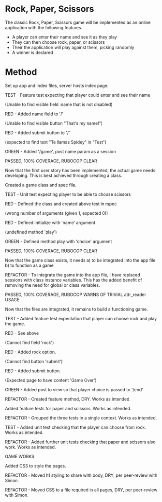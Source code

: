 # Rock, Paper, Scissors

The classic Rock, Paper, Scissors game will be implemented as an online application with the following features.

- A player can enter their name and see it as they play
- They can then choose rock, paper, or scissors
- Their the application will play against them, picking randomly
- A winner is declared

# Method

Set up app and index files, server hosts index page.

TEST - Feature test expecting that player could enter and see their name

(Unable to find visible field :name that is not disabled)

RED - Added name field to '/'

(Unable to find visible button "That's my name!")

RED - Added submit button to '/'

(expected to find text "Te llamas Spidey" in "Test")

GREEN - Added '/game', post name param as a session

PASSED, 100% COVERAGE, RUBOCOP CLEAR


Now that the first user story has been implemented, the actual game needs developing. This is best achieved through creating a class.


Created a game class and spec file.


TEST - Unit test expecting player to be able to choose scissors

RED - Defined the class and created above test in rspec

(wrong number of arguments (given 1, expected 0))

RED - Defined initialize with 'name' argument

(undefined method 'play')

GREEN - Defined method play with 'choice' argument

PASSED, 100% COVERAGE, RUBOCOP CLEAR


Now that the game class exists, it needs
a) to be integrated into the app file
b) to function as a game


REFACTOR - To integrate the game into the app file, I have replaced sessions with class instance variables. This has the added benefit of removing the need for global or class variables.

PASSED, 100% COVERAGE, RUBOCOP WARNS OF TRIVIAL attr_reader USAGE


Now that the files are integrated, it remains to build a functioning game.

TEST - Added feature test expectation that player can choose rock and play the game.

RED - See above

(Cannot find field 'rock')

RED - Added rock option.

(Cannot find button 'submit')

RED - Added submit button.

(Expected page to have content 'Game Over')

GREEN - Added post to view so that player choice is passed to '/end'

REFACTOR - Created feature method, DRY.
Works as intended.

Added feature tests for paper and scissors.
Works as intended.

REFACTOR - Grouped the three tests in a single context.
Works as intended.

TEST - Added unit test checking that the player can choose from rock.
Works as intended.

REFACTOR - Added further unit tests checking that paper and scissors also work.
Works as intended.


GAME WORKS

Added CSS to style the pages.

REFACTOR - Moved h1 styling to share with body, DRY, per peer-review with Simon.

REFACTOR - Moved CSS to a file required in all pages, DRY, per peer-review with Simon.
